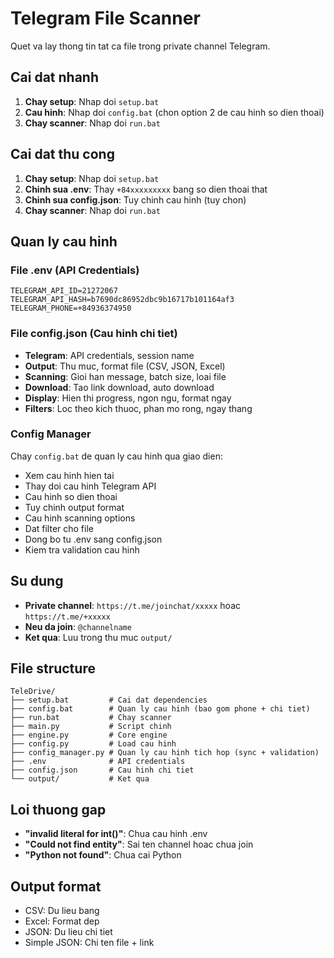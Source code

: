 # Telegram File Scanner

Quet va lay thong tin tat ca file trong private channel Telegram.

## Cai dat nhanh

1. **Chay setup**: Nhap doi `setup.bat`
2. **Cau hinh**: Nhap doi `config.bat` (chon option 2 de cau hinh so dien thoai)
3. **Chay scanner**: Nhap doi `run.bat`

## Cai dat thu cong

1. **Chay setup**: Nhap doi `setup.bat`
2. **Chinh sua .env**: Thay `+84xxxxxxxxx` bang so dien thoai that
3. **Chinh sua config.json**: Tuy chinh cau hinh (tuy chon)
4. **Chay scanner**: Nhap doi `run.bat`

## Quan ly cau hinh

### File .env (API Credentials)
```
TELEGRAM_API_ID=21272067
TELEGRAM_API_HASH=b7690dc86952dbc9b16717b101164af3
TELEGRAM_PHONE=+84936374950
```

### File config.json (Cau hinh chi tiet)
- **Telegram**: API credentials, session name
- **Output**: Thu muc, format file (CSV, JSON, Excel)
- **Scanning**: Gioi han message, batch size, loai file
- **Download**: Tao link download, auto download
- **Display**: Hien thi progress, ngon ngu, format ngay
- **Filters**: Loc theo kich thuoc, phan mo rong, ngay thang

### Config Manager
Chay `config.bat` de quan ly cau hinh qua giao dien:
- Xem cau hinh hien tai
- Thay doi cau hinh Telegram API
- Cau hinh so dien thoai
- Tuy chinh output format
- Cau hinh scanning options
- Dat filter cho file
- Dong bo tu .env sang config.json
- Kiem tra validation cau hinh

## Su dung

- **Private channel**: `https://t.me/joinchat/xxxxx` hoac `https://t.me/+xxxxx`
- **Neu da join**: `@channelname`
- **Ket qua**: Luu trong thu muc `output/`

## File structure

```
TeleDrive/
├── setup.bat         # Cai dat dependencies
├── config.bat        # Quan ly cau hinh (bao gom phone + chi tiet)
├── run.bat           # Chay scanner
├── main.py           # Script chinh
├── engine.py         # Core engine
├── config.py         # Load cau hinh
├── config_manager.py # Quan ly cau hinh tich hop (sync + validation)
├── .env              # API credentials
├── config.json       # Cau hinh chi tiet
└── output/           # Ket qua
```

## Loi thuong gap

- **"invalid literal for int()"**: Chua cau hinh .env
- **"Could not find entity"**: Sai ten channel hoac chua join
- **"Python not found"**: Chua cai Python

## Output format

- CSV: Du lieu bang
- Excel: Format dep
- JSON: Du lieu chi tiet
- Simple JSON: Chi ten file + link
